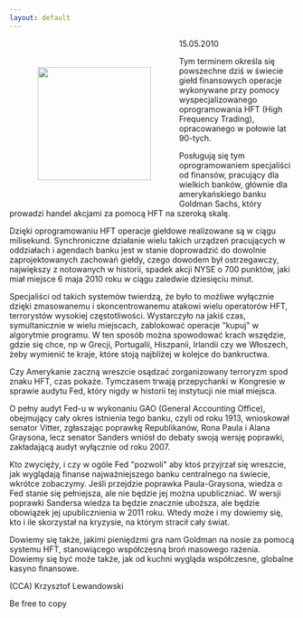 ```yaml
---
layout: default
---
```

<img src="{{site.baseurl}}\articles\pictures\465.High_frequency_trading.jpg" align="left" hspace="50" vspace="50" width="200"><!--33--><p>
15.05.2010</p><p></p><p>Tym terminem określa się powszechne dziś w świecie giełd finansowych operacje wykonywane przy pomocy wyspecjalizowanego oprogramowania HFT (High Frequency Trading), opracowanego w połowie lat 90-tych.</p><p></p><p>Posługują się tym oprogramowaniem specjaliści od finansów, pracujący dla wielkich banków, głównie dla amerykańskiego banku Goldman Sachs, który prowadzi handel akcjami za pomocą HFT na szeroką skalę.</p><p></p><p>Dzięki oprogramowaniu HFT operacje giełdowe realizowane są w ciągu milisekund. Synchroniczne działanie wielu takich urządzeń pracujących w oddziałach i agendach banku jest w stanie doprowadzić do dowolnie zaprojektowanych zachowań giełdy, czego dowodem był ostrzegawczy, największy z notowanych w historii, spadek akcji NYSE o 700 punktów, jaki miał miejsce 6 maja 2010 roku w ciągu zaledwie dziesięciu minut.</p><p></p><p>Specjaliści od takich systemów twierdzą, że było to możliwe wyłącznie dzięki zmasowanemu i skoncentrowanemu atakowi wielu operatorów HFT, terrorystów wysokiej częstotliwości. Wystarczyło na jakiś czas, symultanicznie w wielu miejscach, zablokować operacje "kupuj" w algorytmie programu. W ten sposób można spowodować krach wszędzie, gdzie się chce, np w Grecji, Portugalii, Hiszpanii, Irlandii czy we Włoszech, żeby wymienić te kraje, które stoją najbliżej w kolejce do bankructwa.</p><p></p><p>Czy Amerykanie zaczną wreszcie osądzać zorganizowany terroryzm spod znaku HFT, czas pokaże. Tymczasem trwają przepychanki w Kongresie w sprawie audytu Fed, który nigdy w historii tej instytucji nie miał miejsca. </p><p></p><p>O pełny audyt Fed-u w wykonaniu GAO (General Accounting Office), obejmujący cały okres istnienia tego banku, czyli od roku 1913, wnioskował senator Vitter, zgłaszając poprawkę Republikanów, Rona Paula i Alana Graysona, lecz senator Sanders wniósł do debaty swoją wersję poprawki, zakładającą audyt wyłącznie od roku 2007.</p><p></p><p>Kto zwycięży, i czy w ogóle Fed "pozwoli" aby ktoś przyjrzał się wreszcie, jak wyglądają finanse najważniejszego banku centralnego na świecie, wkrótce zobaczymy. Jeśli przejdzie poprawka Paula-Graysona, wiedza o Fed stanie się pełniejsza, ale nie będzie jej można upubliczniać. W wersji poprawki Sandersa wiedza ta będzie znacznie uboższa, ale będzie obowiązek jej upublicznienia w 2011 roku. Wtedy może i my dowiemy się, kto i ile skorzystał na kryzysie, na którym stracił cały świat. </p><p></p><p>Dowiemy się także, jakimi pieniędzmi gra nam Goldman na nosie za pomocą systemu HFT, stanowiącego współczesną broń masowego rażenia. Dowiemy się być może także, jak od kuchni wygląda współczesne, globalne kasyno finansowe.</p><p></p><p>(CCA) Krzysztof Lewandowski</p><p>Be free to copy</p><p></p>